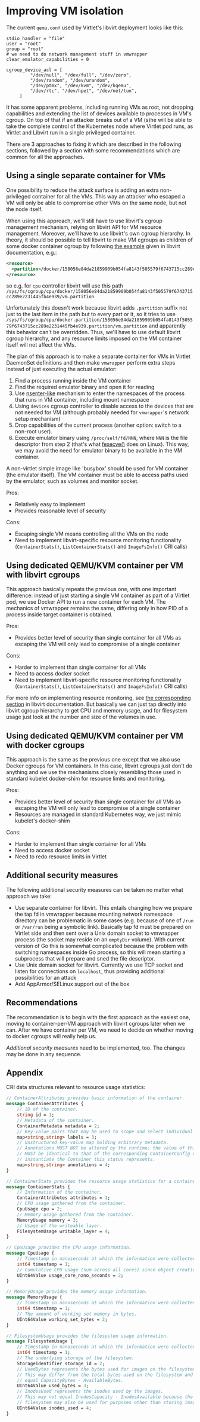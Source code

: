 # Improving VM isolation

The current `qemu.conf` used by Virtlet's libvirt deployment looks
like this:
```
stdio_handler = "file"
user = "root"
group = "root"
# we need to do network management stuff in vmwrapper
clear_emulator_capabilities = 0

cgroup_device_acl = [
         "/dev/null", "/dev/full", "/dev/zero",
         "/dev/random", "/dev/urandom",
         "/dev/ptmx", "/dev/kvm", "/dev/kqemu",
         "/dev/rtc", "/dev/hpet", "/dev/net/tun",
     ]
```

It has some apparent problems, including running VMs as root, not
dropping capabilities and extending the list of devices available to
processes in VM's cgroup. On top of that if an attacker breaks out of
a VM (s)he will be able to take the complete control of the Kubernetes
node where Virtlet pod runs, as Virtlet and Libvirt run in a single
privileged container.

There are 3 approaches to fixing it which are described in the
following sections, followed by a section with some recommendations
which are common for all the approaches.

## Using a single separate container for VMs

One possibility to reduce the attack surface is adding an extra
non-privileged container for all the VMs. This way an attacker who
escaped a VM will only be able to compromise other VMs on the same
node, but not the node itself.

When using this approach, we'll still have to use libvirt's cgroup
management mechanism, relying on libvirt API for VM resource
management. Moreover, we'll have to use libvirt's own cgroup
hierarchy.  In theory, it should be possible to tell libvirt to make
VM cgroups as children of some docker container cgroup by following
[the example](https://libvirt.org/cgroups.html#customPartiton) given in libvirt documentation,
e.g.:
```xml
<resource>
  <partition>/docker/158056e84da21859909b054fa8143f505579f6743715cc289e2231445fb4e939/vm</partition>
</resource>
```
so e.g. for `cpu` controller libvirt will use this path
`/sys/fs/cgroup/cpu/docker/158056e84da21859909b054fa8143f505579f6743715cc289e2231445fb4e939/vm.partition`

Unfortunately this doesn't work because libvirt adds `.partition`
suffix not just to the last item in the path but to every part or it,
so it tries to use
`/sys/fs/cgroup/cpu/docker.partition/158056e84da21859909b054fa8143f505579f6743715cc289e2231445fb4e939.partition/vm.partition`
and apparently this behavior can't be overridden. Thus, we'll have to
use default libvirt cgroup hierarchy, and any resource limits imposed
on the VM container itself will not affect the VMs.

The plan of this approach is to make a separate container for VMs in
Virtlet DaemonSet definitions and then make `vmwrapper` perform extra
steps instead of just executing the actual emulator:

1. Find a process running inside the VM container
2. Find the required emulator binary and open it for reading
3. Use
   [nsenter-like](https://github.com/docker/libcontainer/tree/6aeb7e1fa51f04f1253f79fc86da4b608fcb3b59/nsenter)
   mechanism to enter the namespaces of the process that runs in VM
   container, including mount namespace
4. Using `devices` cgroup controller to disable access to the devices
   that are not needed for VM (although probably needed for
   `vmwrapper`'s network setup mechanism)
5. Drop capabilities of the current process (another option: switch to
   a non-root user).
6. Execute emulator binary using `/proc/self/fd/NNN`, where `NNN` is
   the file descriptor from step 2 (that's what
   [fexecve()](https://github.com/lattera/glibc/blob/a2f34833b1042d5d8eeb263b4cf4caaea138c4ad/sysdeps/unix/sysv/linux/fexecve.c#L28)
   does on Linux). This way, we may avoid the need for emulator binary
   to be available in the VM container.

A non-virtlet simple image like 'busybox' should be used for VM
container (the emulator itself). The VM container must be able to
access paths used by the emulator, such as volumes and monitor socket.

Pros:
* Relatively easy to implement
* Provides reasonable level of security

Cons:
* Escaping single VM means controlling all the VMs on the node
* Need to implement libvirt-specific resource monitoring functionality
  (`ContainerStats()`, `ListContainerStats()` and `ImageFsInfo()` CRI
  calls)

## Using dedicated QEMU/KVM container per VM with libvirt cgroups

This approach basically repeats the previous one, with one important
difference: instead of just starting a single VM container as part of
a Virtlet pod, we use Docker API to run a new container for each VM.
The mechanics of vmwrapper remains the same, differing only in how PID
of a process inside target container is obtained.

Pros:
* Provides better level of security than single container for all VMs
  as escaping the VM will only lead to compromise of a single container

Cons:
* Harder to implement than single container for all VMs
* Need to access docker socket
* Need to implement libvirt-specific resource monitoring functionality
  (`ContainerStats()`, `ListContainerStats()` and `ImageFsInfo()` CRI
  calls)
  
For more info on implementing resource monitoring, see
[the corresponding section](http://libvirt.org/apps.html#monitoring)
in libvirt documentation. But basically we can just tap directly into
libvirt cgroup hierarchy to get CPU and memory usage, and for
filesystem usage just look at the number and size of the volumes in
use.

## Using dedicated QEMU/KVM container per VM with docker cgroups

This approach is the same as the previous one except that we also use
Docker cgroups for VM containers. In this case, libvirt cgroups just
don't do anything and we use the mechanisms closely resembling those
used in standard kubelet docker-shim for resource limits and
monitoring.

Pros:
* Provides better level of security than single container for all VMs
  as escaping the VM will only lead to compromise of a single container
* Resources are managed in standard Kubernetes way, we just mimic
  kubelet's docker-shim

Cons:
* Harder to implement than single container for all VMs
* Need to access docker socket
* Need to redo resource limits in Virtlet

## Additional security measures

The following additional security measures can be taken no matter what
approach we take:
* Use separate container for libvirt. This entails changing how we
  prepare the tap fd in vmwrapper because mounting network namespace
  directory can be problematic in some cases (e.g. because of one of
  `/run` or `/var/run` being a symbolic link). Basically tap fd must
  be prepared on Virtlet side and then sent over a Unix domain socket
  to vmwrapper process (the socket may reside on an `emptyDir`
  volume). With current version of Go this is somewhat complicated
  because the problem with switching namespaces inside Go process, so
  this will mean starting a subprocess that will prepare and sned the
  file descriptor.
* Use Unix domain socket for libvirt. Currently we use TCP socket and
  listen for connections on `localhost`, thus providing additional
  possibilities for an attack
* Add AppArmor/SELinux support out of the box

## Recommendations

The recommendation is to begin with the first approach as the easiest
one, moving to container-per-VM approach with libvirt cgroups later
when we can. After we have container per VM, we need to decide on
whether moving to docker cgroups will really help us.

*Additional security measures* need to be implemented, too. The
changes may be done in any sequence.

## Appendix

CRI data structures relevant to resource usage statistics:

```protobuf
// ContainerAttributes provides basic information of the container.
message ContainerAttributes {
    // ID of the container.
    string id = 1;
    // Metadata of the container.
    ContainerMetadata metadata = 2;
    // Key-value pairs that may be used to scope and select individual resources.
    map<string,string> labels = 3;
    // Unstructured key-value map holding arbitrary metadata.
    // Annotations MUST NOT be altered by the runtime; the value of this field
    // MUST be identical to that of the corresponding ContainerConfig used to
    // instantiate the Container this status represents.
    map<string,string> annotations = 4;
}

// ContainerStats provides the resource usage statistics for a container.
message ContainerStats {
    // Information of the container.
    ContainerAttributes attributes = 1;
    // CPU usage gathered from the container.
    CpuUsage cpu = 2;
    // Memory usage gathered from the container.
    MemoryUsage memory = 3;
    // Usage of the writeable layer.
    FilesystemUsage writable_layer = 4;
}

// CpuUsage provides the CPU usage information.
message CpuUsage {
    // Timestamp in nanoseconds at which the information were collected. Must be > 0.
    int64 timestamp = 1;
    // Cumulative CPU usage (sum across all cores) since object creation.
    UInt64Value usage_core_nano_seconds = 2;
}

// MemoryUsage provides the memory usage information.
message MemoryUsage {
    // Timestamp in nanoseconds at which the information were collected. Must be > 0.
    int64 timestamp = 1;
    // The amount of working set memory in bytes.
    UInt64Value working_set_bytes = 2;
}

// FilesystemUsage provides the filesystem usage information.
message FilesystemUsage {
    // Timestamp in nanoseconds at which the information were collected. Must be > 0.
    int64 timestamp = 1;
    // The underlying storage of the filesystem.
    StorageIdentifier storage_id = 2;
    // UsedBytes represents the bytes used for images on the filesystem.
    // This may differ from the total bytes used on the filesystem and may not
    // equal CapacityBytes - AvailableBytes.
    UInt64Value used_bytes = 3;
    // InodesUsed represents the inodes used by the images.
    // This may not equal InodesCapacity - InodesAvailable because the underlying
    // filesystem may also be used for purposes other than storing images.
    UInt64Value inodes_used = 4;
}
```
